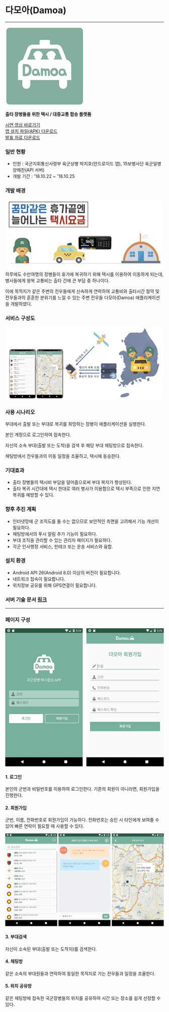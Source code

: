 # 다모아(Damoa)
---
![](./docs/splash.png)  


**출타 장병들을 위한 택시 / 대중교통 합승 플랫폼**

[시연 영상 바로가기](https://youtu.be/p-DyMTscsSk)  
[앱 설치 파일(APK) 다운로드](http://download.live2skull.net/damoa.apk)  
[발표 자료 다운로드](http://download.live2skull.net/damoa.apk)  

### 일반 현황
 - 인원 : 국군지휘통신사령부 육군상병 박지호(안드로이드 앱), 15보병사단 육군일병 양해찬(API 서버)
 - 개발 기간 : '18.10.22 ~ '18.10.25

### 개발 배경

![](./docs/background.jpg)  
하루에도 수만여명의 장병들이 휴가에 복귀하기 위해 택시를 이용하여 이동하게 되는데, 병사들에게 왕복 교통비는 출타 간에 큰 부담 중 하나이다.

이에 목적지가 같은 주변의 전우들에게 신속하게 연락하여 교통비와 출타시간 절약 및 전우들과의 훈훈한 분위기를 느낄 수 있는 주변 전우들 다모아(Damoa) 애플리케이션을 개발하였다.  



### 서비스 구성도
![](./docs/paint.jpg)  


### 사용 시나리오

부대에서 출발 또는 부대로 복귀를 희망하는 장병이 애플리케이션을 실행한다.

본인 계정으로 로그인하여 접속한다.

자신의 소속 부대(출발 또는 도착)을 검색 후 해당 부대 채팅방으로 접속한다.

채팅방에서 전우들과의 이동 일정을 조율하고, 택시에 동승한다.

### 기대효과

 - 출타 장병들의 택시비 부담을 덜어줌으로써 부대 복지가 향상된다.
 - 출타 복귀 시간대에 택시 한대로 여러 병사가 이용함으로 택시 부족으로 인한 지연복귀를 예방할 수 있다.

### 향후 추진 계획

 - 인터넷망에 군 조직도를 둘 수는 없으므로 보안적인 측면을 고려해서 기능 개선이 필요하다.
 - 채팅방에서의 푸시 알림 추가 기능이 필요하다.
 - 부대 조직을 관리할 수 있는 관리자 페이지가 필요하다.
 - 각군 인사행정 서비스, 핀테크 또는 운송 서비스와 융합.


### 설치 환경
 - Android API 26(Android 8.0) 이상의 버전이 필요합니다.
 - 네트워크 접속이 필요합니다.
 - 위치정보 공유를 위해 GPS연결이 필요합니다.

### 서버 기술 문서 [링크](/damoa-server/readme.md)


---


### 페이지 구성
![](./docs/1.png)
#### 1. 로그인 

본인의 군번과 비밀번호를 이용하여 로그인한다. 기존의 회원이 아니라면, 회원가입을 진행한다.

#### 2. 회원가입 

군번, 이름, 전화번호로 회원가입이 가능하다. 전화번호는 승인 시 타인에게 보여줄 수 있어 빠른 연락이 필요할 때 사용할 수 있다.

![](./docs/2.png)

#### 3. 부대검색 

자신이 소속된 부대(출발 또는 도착지)를 검색한다.

#### 4. 채팅방 

같은 소속의 부대원들과 연락하여 동일한 목적지로 가는 전우들과 일정을 조율한다.

#### 5. 위치 공유방

같은 채팅방에 접속한 국군장병들의 위치를 공유하여 시간 또는 장소를 쉽게 선정할 수 있다.

